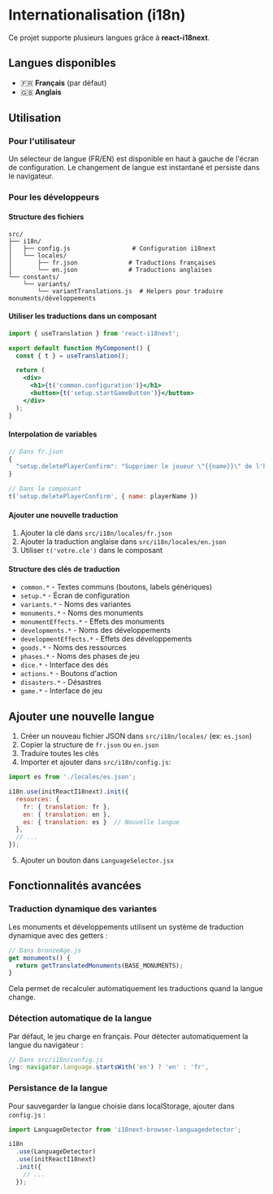 # Internationalisation (i18n)

Ce projet supporte plusieurs langues grâce à **react-i18next**.

## Langues disponibles

- 🇫🇷 **Français** (par défaut)
- 🇬🇧 **Anglais**

## Utilisation

### Pour l'utilisateur

Un sélecteur de langue (FR/EN) est disponible en haut à gauche de l'écran de configuration. Le changement de langue est instantané et persiste dans le navigateur.

### Pour les développeurs

#### Structure des fichiers

```
src/
├── i18n/
│   ├── config.js                 # Configuration i18next
│   └── locales/
│       ├── fr.json              # Traductions françaises
│       └── en.json              # Traductions anglaises
└── constants/
    └── variants/
        └── variantTranslations.js  # Helpers pour traduire monuments/développements
```

#### Utiliser les traductions dans un composant

```jsx
import { useTranslation } from 'react-i18next';

export default function MyComponent() {
  const { t } = useTranslation();

  return (
    <div>
      <h1>{t('common.configuration')}</h1>
      <button>{t('setup.startGameButton')}</button>
    </div>
  );
}
```

#### Interpolation de variables

```jsx
// Dans fr.json
{
  "setup.deletePlayerConfirm": "Supprimer le joueur \"{{name}}\" de l'historique ?"
}

// Dans le composant
t('setup.deletePlayerConfirm', { name: playerName })
```

#### Ajouter une nouvelle traduction

1. Ajouter la clé dans `src/i18n/locales/fr.json`
2. Ajouter la traduction anglaise dans `src/i18n/locales/en.json`
3. Utiliser `t('votre.cle')` dans le composant

#### Structure des clés de traduction

- `common.*` - Textes communs (boutons, labels génériques)
- `setup.*` - Écran de configuration
- `variants.*` - Noms des variantes
- `monuments.*` - Noms des monuments
- `monumentEffects.*` - Effets des monuments
- `developments.*` - Noms des développements
- `developmentEffects.*` - Effets des développements
- `goods.*` - Noms des ressources
- `phases.*` - Noms des phases de jeu
- `dice.*` - Interface des dés
- `actions.*` - Boutons d'action
- `disasters.*` - Désastres
- `game.*` - Interface de jeu

## Ajouter une nouvelle langue

1. Créer un nouveau fichier JSON dans `src/i18n/locales/` (ex: `es.json`)
2. Copier la structure de `fr.json` ou `en.json`
3. Traduire toutes les clés
4. Importer et ajouter dans `src/i18n/config.js`:

```js
import es from './locales/es.json';

i18n.use(initReactI18next).init({
  resources: {
    fr: { translation: fr },
    en: { translation: en },
    es: { translation: es }  // Nouvelle langue
  },
  // ...
});
```

5. Ajouter un bouton dans `LanguageSelector.jsx`

## Fonctionnalités avancées

### Traduction dynamique des variantes

Les monuments et développements utilisent un système de traduction dynamique avec des getters :

```js
// Dans bronzeAge.js
get monuments() {
  return getTranslatedMonuments(BASE_MONUMENTS);
}
```

Cela permet de recalculer automatiquement les traductions quand la langue change.

### Détection automatique de la langue

Par défaut, le jeu charge en français. Pour détecter automatiquement la langue du navigateur :

```js
// Dans src/i18n/config.js
lng: navigator.language.startsWith('en') ? 'en' : 'fr',
```

### Persistance de la langue

Pour sauvegarder la langue choisie dans localStorage, ajouter dans `config.js` :

```js
import LanguageDetector from 'i18next-browser-languagedetector';

i18n
  .use(LanguageDetector)
  .use(initReactI18next)
  .init({
    // ...
  });
```
